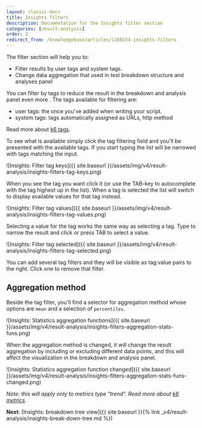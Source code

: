 ```yaml
---
layout: classic-docs
title: Insights filters
description: Documentation for the Insights filter section
categories: [result-analysis]
order: 2
redirect_from: /knowledgebase/articles/1188154-insights-filters
---
```


The filter section will help you to:
- Filter results by user tags and system tags.
- Change data aggregation that used in test breakdown structure and analyses panel

You can filter by tags to reduce the result in the breakdown and analysis panel even more . The tags available for filtering are:
- user tags: the once you've added when writing your script.
- system tags: tags automatically assigned as URLs, http method

Read more about [k6 tags](https://docs.k6.io/docs/tags-and-groups).

To see what is available simply click the tag filtering field and you'll be presented with the available tags. If you start typing the list will be narrowed with tags matching the input.

![Insights: Filter tag keys]({{ site.baseurl }}/assets/img/v4/result-analysis/insights-filters-tag-keys.png)

When you see the tag you want click it (or use the TAB-key to autocomplete with the tag highest up in the list). When a tag is selected the list will switch to display available values for that tag instead.

![Insights: Filter tag values]({{ site.baseurl }}/assets/img/v4/result-analysis/insights-filters-tag-values.png)

Selecting a value for the tag works the same way as selecting a tag. Type to narrow the result and click or press TAB to select a value.

![Insights: Filter tag selected]({{ site.baseurl }}/assets/img/v4/result-analysis/insights-filters-tag-selected.png)

You can add several tag filters and they will be visible as tag:value pairs to the right. Click one to remove that filter.

## Aggregation method
Beside the tag filter, you'll find a selector for aggregation method whose options are `mean` and a selection of `percentiles`.

![Insights: Statistics aggregation functions]({{ site.baseurl }}/assets/img/v4/result-analysis/insights-filters-aggregation-stats-funs.png)

When the aggregation method is changed, it will change the result aggregation by including or excluding different data points, and this will affect the visualization in the breakdown and analysis panel.

![Insights: Statistics aggregation function changed]({{ site.baseurl }}/assets/img/v4/result-analysis/insights-filters-aggregation-stats-funs-changed.png)

*Note: this will apply only to metrics type "trend". Read more about [k6 metrics](https://docs.k6.io/docs/result-metrics).*

**Next**: [Insights: breakdown tree view]({{ site.baseurl }}{% link _v4/result-analysis/insights-break-down-tree.md %})